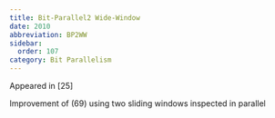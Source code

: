 ```yaml
---
title: Bit-Parallel2 Wide-Window
date: 2010
abbreviation: BP2WW
sidebar:
  order: 107
category: Bit Parallelism
---
```


Appeared in [25]

Improvement of (69) using two sliding windows inspected in parallel
